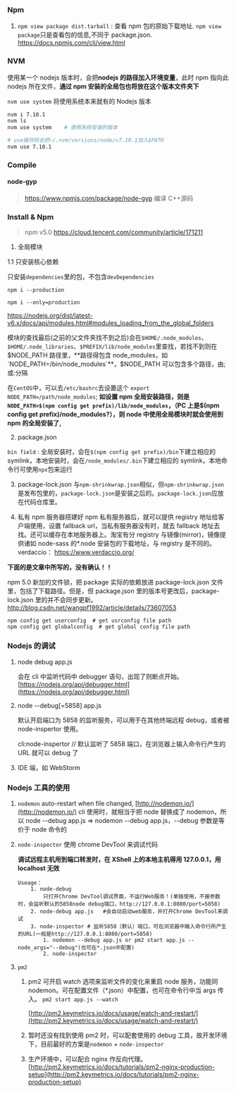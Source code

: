 ### Npm

1. `npm view package dist.tarball` : 查看 npm 包的原始下载地址. `npm view package`只是查看包的信息,不同于 package.json. https://docs.npmjs.com/cli/view.html

### NVM

使用某一个 nodejs 版本时，会把**nodejs 的路径加入环境变量**，此时 npm 指向此 nodejs 所在文件，**通过 npm 安装的全局包也将放在这个版本文件夹下**

`nvm use system` 将使用系统本来就有的 Nodejs 版本

```bash
nvm i 7.10.1
nvm ls
nvm use system    # 使用系统安装的版本

# use操作将会把~/.nvm/versions/node/v7.10.1加入$PATH
nvm use 7.10.1
```

### Compile

#### node-gyp

> https://www.npmjs.com/package/node-gyp
> 编译 C++源码

### Install & Npm

> npm v5.0 https://cloud.tencent.com/community/article/171211

1.  全局模块

1.1 只安装核心依赖

只安装`dependencies`里的包，不包含`devDependencies`

`npm i --production`

`npm i --only=production`

https://nodejs.org/dist/latest-v6.x/docs/api/modules.html#modules_loading_from_the_global_folders

模块的查找最后(之前的父文件夹找不到之后)会在`$HOME/.node_modules`、`$HOME/.node_libraries`、`$PREFIX/lib/node_modules`里查找，若找不到则在$NODE_PATH 路径里，**路径得包含 node_modules，如`NODE_PATH=/bin/node_modules`**，$NODE_PATH 可以包含多个路径，由;或:分隔

在`CentOS`中，可以去`/etc/bashrc`去设置这个
`export NODE_PATH=/path/node_modules`; **如设置 npm 全局安装路径，则是`NODE_PATH=$(npm config get prefix)/lib/node_modules`，（PC 上是\$(npm config get prefix)/node_modules?），则 node 中使用全局模块时就会使用到 npm 的全局安装了,**

2.  package.json

`bin field` : 全局安装时，会在`$(npm config get prefix)/bin`下建立相应的 symlink，本地安装时，会在`/node_modules/.bin`下建立相应的 symlink，本地命令行可使用`npx`包来运行

3.  package-lock.json
    与`npm-shrinkwrap.json`相似，但`npm-shrinkwrap.json`是发布包里的，`package-lock.json`是安装之后的。`package-lock.json`应放在代码仓库里。

4.  私有 npm 服务器搭建好 npm 私有服务器后，就可以提供 registry 地址给客户端使用，设置 fallback url，当私有服务器没有时，就去 fallback 地址去找。还可以缓存在本地服务器上。淘宝有分 registry 与镜像(mirror)，镜像提供诸如 node-sass 的\*.node 安装包的下载地址，与 registry 是不同的。
    verdaccio： https://www.verdaccio.org/

**下面的是文章中所写的，没有确认！！**

npm 5.0 新加的文件锁，把 package 实际的依赖放进 package-lock.json 文件里，包括了下载路径。但是，但 package.json 里的版本号更改后，package-lock.json 里的并不会同步更新。
http://blog.csdn.net/wangpf1992/article/details/73607053

```
npm config get userconfig  # get usrconfig file path
npm config get globalconfig  # get global config file path
```

### Nodejs 的调试

1.  node debug app.js

    会在 cli 中监听代码中 debugger 语句，出现了则断点开始。
    [https://nodejs.org/api/debugger.html](https://nodejs.org/api/debugger.html)

2.  node --debug[=5858] app.js

    默认开启端口为 5858 的监听服务，可以用于在其他终端远程 debug，或者被 node-inspertor 使用。

    cli:node-inspertor // 默认监听了 5858 端口，在浏览器上输入命令行产生的 URL 就可以 debug 了

3.  IDE 端，如 WebStorm

### Nodejs 工具的使用

1.  `nodemon`
    auto-restart when file changed, [http://nodemon.io/](http://nodemon.io/)
    cli 使用时，就相当于把 node 替换成了 nodemon，所以
    node --debug app.js => nodemon --debug app.js，--debug 参数是等价于 node 命令的

2.  `node-inspector`
    使用 chrome DevTool 来调试代码

    **调试远程主机用到端口转发时，在 XShell 上的本地主机得用 127.0.0.1，用 localhost 无效**

    ```
    Useage：
    	1. node-debug
    		只打开Chrome DevTool调试界面，不运行Web服务！(单独使用，不接参数时，会监听默认的5858node debug端口，http://127.0.0.1:8080/port=5858)
    	2. node-debug app.js   #会自动启动web服务，并打开Chrome DevTool来调试
    	3. node-inspector # 监听5858（默认）端口，可在浏览器中输入命令行所产生的URL(一般是http://127.0.0.1:8080/port=5858)
    		1. nodemon --debug app.js or pm2 start app.js --node_args="--debug"(也可在*.json中配置)
    		2. node-inspector
    ```

3.  `pm2`

    1.  pm2 可开启 watch 选项来监听文件的变化来重启 node 服务，功能同 nodemon。可在配置文件（\*.json）中配置，也可在命令行中当 args 传入。 `pm2 start app.js --watch`

        [http://pm2.keymetrics.io/docs/usage/watch-and-restart/](http://pm2.keymetrics.io/docs/usage/watch-and-restart/)

    2.  暂时还没有找到使用 pm2 时，可以配套使用的 debug 工具，故开发环境下，目前最好的方案是`nodemon` + `node-inspector`
    3.  生产环境中，可以配合 nginx 作反向代理。 [http://pm2.keymetrics.io/docs/tutorials/pm2-nginx-production-setup](http://pm2.keymetrics.io/docs/tutorials/pm2-nginx-production-setup)
